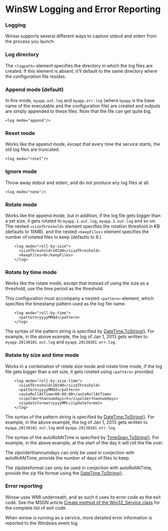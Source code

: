
WinSW Logging and Error Reporting
=======

### Logging

Winsw supports several different ways to capture stdout and stderr from the process you launch.

### Log directory
The `<logpath>` element specifies the directory in which the log files are created. If this element is absent, it'll default to the same directory where the configuration file resides.

### Append mode (default)
In this mode, `myapp.out.log` and `myapp.err.log` (where `myapp` is the base name of the executable and the configuration file) are created and outputs are simply appended to these files. Note that the file can get quite big.

    <log mode="append"/>

### Reset mode
Works like the append mode, except that every time the service starts, the old log files are truncated.

    <log mode="reset"/>

### Ignore mode
Throw away stdout and stderr, and do not produce any log files at all.

    <log mode="none"/>

### Rotate mode
Works like the append mode, but in addition, if the log file gets bigger than a set size, it gets rotated to `myapp.1.out.log`, `myapp.2.out.log` and so on. The nested `<sizeThreshold>` element specifies the rotation threshold in KB (defaults to 10MB), and the nested `<keepFiles>` element specifies the number of rotated files to keep (defaults to 8.)

```
    <log mode="roll-by-size">
      <sizeThreshold>10240</sizeThreshold>
      <keepFiles>8</keepFiles>
    </log>
```

### Rotate by time mode
Works like the rotate mode, except that instead of using the size as a threshold, use the time period as the threshold.

This configuration must accompany a nested `<pattern>` element, which specifies the timestamp pattern used as the log file name.

```
    <log mode="roll-by-time">
      <pattern>yyyyMMdd</pattern>
    </log>
```

The syntax of the pattern string is specified by [DateTime.ToString()](http://msdn.microsoft.com/en-us/library/zdtaw1bw.aspx). 
For example, in the above example, the log of Jan 1, 2013 gets written to `myapp.20130101.out.log` and `myapp.20130101.err.log`. 

### Rotate by size and time mode
Works in a combination of rotate size mode and rotate time mode, if the log file gets bigger than a set size, it gets rotated using `<pattern>` provided.

```
    <log mode="roll-by-size-time">
      <sizeThreshold>10240</sizeThreshold>
      <pattern>yyyyMMdd</pattern>
      <autoRollAtTime>00:00:00</autoRollAtTime>
      <zipolderthannumdays>5</zipolderthannumdays>
      <zipdateformat>yyyyMM</zipdateformat>
    </log>
```

The syntax of the pattern string is specified by [DateTime.ToString()](http://msdn.microsoft.com/en-us/library/zdtaw1bw.aspx). 
For example, in the above example, the log of Jan 1, 2013 gets written to `myapp.20130101.out.log` and `myapp.20130101.err.log`. 

The syntax of the autoRollAtTime is specified by [TimeSpan.ToString()](https://msdn.microsoft.com/en-us/library/1ecy8h51(v=vs.110).aspx).
For example, in the above example, at the start of the day it will roll the file over.

The zipolderthannumdays can only be used in conjection with autoRollAtTime, provide the number of days of files to keep.

The zipdateformat can only be used in conjection with autoRollAtTime, provide the zip file format using the [DateTime.ToString()](http://msdn.microsoft.com/en-us/library/zdtaw1bw.aspx).

### Error reporting

Winsw uses WMI underneath, and as such it uses its error code as the exit code. 
See the MSDN article [Create method of the Win32_Service class](http://msdn.microsoft.com/en-us/library/aa389390%28VS.85%29.aspx) for the complete list of exit code.

When winsw is running as a service, more detailed error information is reported to the Windows event log.
